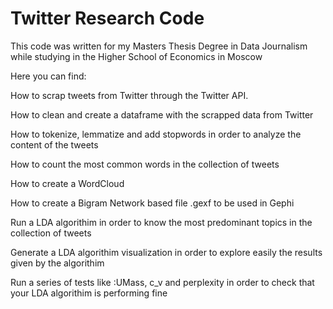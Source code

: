 # Twitter Research Code

This code was written for my Masters Thesis Degree in Data Journalism while studying in the Higher School of Economics in Moscow

Here you can find: 

How to scrap tweets from Twitter through the Twitter API. 

How to clean and create a dataframe with the scrapped data from Twitter

How to tokenize, lemmatize and add stopwords in order to analyze the content of the tweets

How to count the most common words in the collection of tweets

How to create a WordCloud

How to create a Bigram Network based file .gexf to be used in Gephi

Run a LDA algorithim in order to know the most predominant topics in the collection of tweets

Generate a LDA algorithim visualization in order to explore easily the results given by the algorithim

Run a series of tests like :UMass, c_v and perplexity in order to check that your LDA algorithim is performing fine

